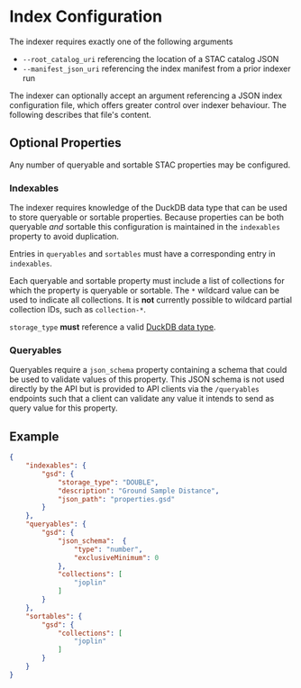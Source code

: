 # Index Configuration

The indexer requires exactly one of the following arguments
- `--root_catalog_uri` referencing the location of a STAC catalog JSON
- `--manifest_json_uri` referencing the index manifest from a prior indexer run

The indexer can optionally accept an argument referencing a JSON index configuration file, which offers greater control over indexer behaviour. The following describes that file's content.

## Optional Properties

Any number of queryable and sortable STAC properties may be configured.

### Indexables

The indexer requires knowledge of the DuckDB data type that can be used to store queryable or sortable properties. Because properties can be both queryable _and_ sortable this configuration is maintained in the `indexables` property to avoid duplication.

Entries in `queryables` and `sortables` must have a corresponding entry in `indexables`.

Each queryable and sortable property must include a list of collections for which the property is queryable or sortable. The `*` wildcard value can be used to indicate all collections. It is **not** currently possible to wildcard partial collection IDs, such as `collection-*`.

`storage_type` **must** reference a valid [DuckDB data type](https://duckdb.org/docs/stable/sql/data_types/overview.html).

### Queryables

Queryables require a `json_schema` property containing a schema that could be used to validate values of this property. This JSON schema is not used directly by the API but is provided to API clients via the `/queryables` endpoints such that a client can validate any value it intends to send as query value for this property.

## Example

```json
{
    "indexables": {
        "gsd": {
            "storage_type": "DOUBLE",
            "description": "Ground Sample Distance",
            "json_path": "properties.gsd"
        }
    },
    "queryables": {
        "gsd": {
            "json_schema":  {
                "type": "number",
                "exclusiveMinimum": 0
            },
            "collections": [
                "joplin"
            ]
        }
    },
    "sortables": {
        "gsd": {
            "collections": [
                "joplin"
            ]
        }
    }
}
```
